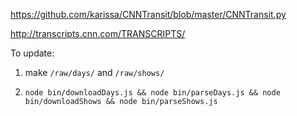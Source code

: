 https://github.com/karissa/CNNTransit/blob/master/CNNTransit.py

http://transcripts.cnn.com/TRANSCRIPTS/


To update:

1. make `/raw/days/` and `/raw/shows/`

2. `node bin/downloadDays.js && node bin/parseDays.js && node bin/downloadShows && node bin/parseShows.js`
